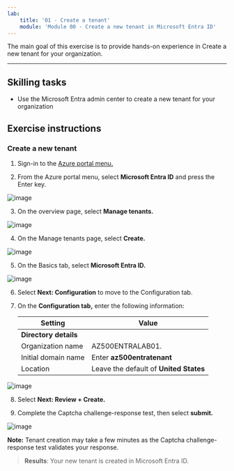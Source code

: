 ```yaml
---
lab:
    title: '01 - Create a tenant'
    module: 'Module 00 - Create a new tenant in Microsoft Entra ID'
---
```



The main goal of this exercise is to provide hands-on experience in Create a new tenant for your organization. 

---

## Skilling tasks

- Use the Microsoft Entra admin center to create a new tenant for your organization

## Exercise instructions

### Create a new tenant

1. Sign-in to the [Azure portal menu.](https://portal.azure.com/)

2. From the Azure portal menu, select **Microsoft Entra ID** and press the Enter key.

  ![image](https://github.com/MicrosoftLearning/AZ500-AzureSecurityTechnologies/assets/91347931/6e896fbe-28b9-4766-9081-54990d636c35)

3. On the overview page, select **Manage tenants.**

 ![image](https://github.com/MicrosoftLearning/AZ500-AzureSecurityTechnologies/assets/91347931/bd34cd8a-d378-4d2c-80c8-37f58015641e)

4. On the Manage tenants page, select **Create.**

![image](https://github.com/MicrosoftLearning/AZ500-AzureSecurityTechnologies/assets/91347931/a270bc01-ca41-488c-85b9-358d233ee4b1)

5. On the Basics tab, select **Microsoft Entra ID.**

![image](https://github.com/MicrosoftLearning/AZ500-AzureSecurityTechnologies/assets/91347931/55f82963-e2e3-4925-9be6-f04d3c7078e9)

6. Select **Next: Configuration** to move to the Configuration tab.

7. On the **Configuration tab,** enter the following information:

   |Setting|Value|
   |---|---|
   |**Directory details**|
   |Organization name|AZ500ENTRALAB01.|
   |Initial domain name|Enter **az500entratenant**|
   |Location|Leave the default of **United States**|
  
![image](https://github.com/MicrosoftLearning/AZ500-AzureSecurityTechnologies/assets/91347931/8643fdcd-f89f-49c1-8360-a5193a83949b)

8. Select **Next: Review + Create.** 

9. Complete the Captcha challenge-response test, then select **submit.**

![image](https://github.com/MicrosoftLearning/AZ500-AzureSecurityTechnologies/assets/91347931/d4813080-1ce0-4b4b-867d-fb95b182af55)

**Note:** Tenant creation may take a few minutes as the Captcha challenge-response test validates your response.

> **Results**: Your new tenant is created in Microsoft Entra ID.
